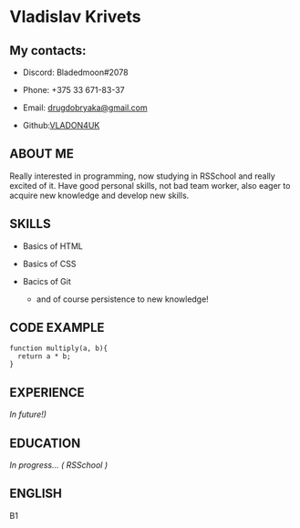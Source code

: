 # Vladislav Krivets


## My contacts:


* Discord: Bladedmoon#2078

* Phone: +375 33 671-83-37

* Email: drugdobryaka@gmail.com

* Github:[VLADON4UK](https://github.com/VLADON4UK/ "Ссылка на Гитхаб аккаунт")



## ABOUT ME


Really interested in programming, now studying in RSSchool and really excited of it. Have good personal skills, not bad team worker, also eager to acquire new knowledge and develop new skills.


## SKILLS


* Basics of HTML

* Basics of CSS

* Bacics of Git

  * and of course persistence to new knowledge!

## CODE EXAMPLE


```
function multiply(a, b){
  return a * b;
}
```


## EXPERIENCE


*In future!)*


## EDUCATION


*In progress... ( RSSchool )*


## ENGLISH


B1
